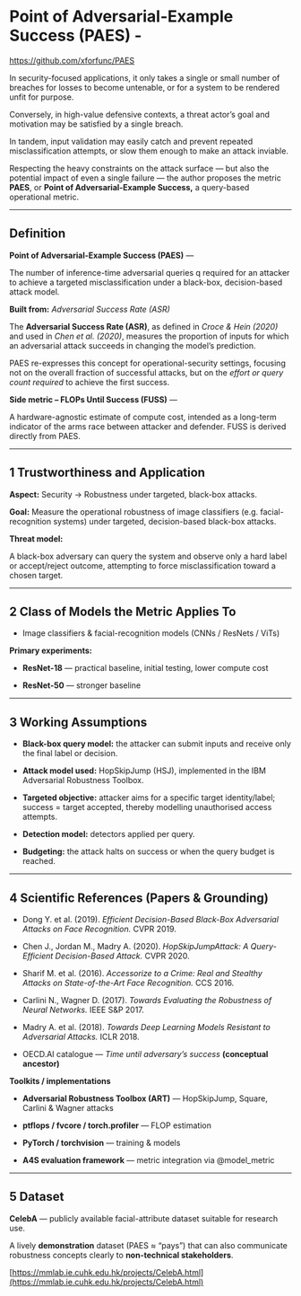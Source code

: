 # **Point of Adversarial-Example Success (PAES) \-**

https://github.com/xforfunc/PAES

In security-focused applications, it only takes a single or small number of breaches for losses to become untenable, or for a system to be rendered unfit for purpose.

Conversely, in high-value defensive contexts, a threat actor’s goal and motivation may be satisfied by a single breach.

In tandem, input validation may easily catch and prevent repeated misclassification attempts, or slow them enough to make an attack inviable.

Respecting the heavy constraints on the attack surface — but also the potential impact of even a single failure — the author proposes the metric **PAES**, or **Point of Adversarial-Example Success,** a query-based operational metric.

---

## **Definition**

**Point of Adversarial-Example Success (PAES)** —

The number of inference-time adversarial queries q required for an attacker to achieve a targeted misclassification under a black-box, decision-based attack model.

**Built from:** *Adversarial Success Rate (ASR)*

The **Adversarial Success Rate (ASR)**, as defined in *Croce & Hein (2020)* and used in *Chen et al. (2020)*, measures the proportion of inputs for which an adversarial attack succeeds in changing the model’s prediction.

PAES re-expresses this concept for operational-security settings, focusing not on the overall fraction of successful attacks, but on the *effort or query count required* to achieve the first success.

**Side metric – FLOPs Until Success (FUSS)** —

A hardware-agnostic estimate of compute cost, intended as a long-term indicator of the arms race between attacker and defender. FUSS is derived directly from PAES.

---

## **1 Trustworthiness and Application**

**Aspect:** Security → Robustness under targeted, black-box attacks.

**Goal:** Measure the operational robustness of image classifiers (e.g. facial-recognition systems) under targeted, decision-based black-box attacks.

**Threat model:**

A black-box adversary can query the system and observe only a hard label or accept/reject outcome, attempting to force misclassification toward a chosen target.

---

## **2 Class of Models the Metric Applies To**

* Image classifiers & facial-recognition models (CNNs / ResNets / ViTs)

**Primary experiments:**

* **ResNet-18** — practical baseline, initial testing, lower compute cost

* **ResNet-50** — stronger baseline

---

## **3 Working Assumptions**

* **Black-box query model:** the attacker can submit inputs and receive only the final label or decision.

* **Attack model used:** HopSkipJump (HSJ), implemented in the IBM Adversarial Robustness Toolbox.

* **Targeted objective:** attacker aims for a specific target identity/label; success \= target accepted, thereby modelling unauthorised access attempts.

* **Detection model:** detectors applied per query.

* **Budgeting:** the attack halts on success or when the query budget is reached.

---

## **4 Scientific References (Papers & Grounding)**

* Dong Y. et al. (2019). *Efficient Decision-Based Black-Box Adversarial Attacks on Face Recognition.* CVPR 2019\.

* Chen J., Jordan M., Madry A. (2020). *HopSkipJumpAttack: A Query-Efficient Decision-Based Attack.* CVPR 2020\.

* Sharif M. et al. (2016). *Accessorize to a Crime: Real and Stealthy Attacks on State-of-the-Art Face Recognition.* CCS 2016\.

* Carlini N., Wagner D. (2017). *Towards Evaluating the Robustness of Neural Networks.* IEEE S\&P 2017\.

* Madry A. et al. (2018). *Towards Deep Learning Models Resistant to Adversarial Attacks.* ICLR 2018\.

* OECD.AI catalogue — *Time until adversary’s success* **(conceptual ancestor)**

**Toolkits / implementations**

* **Adversarial Robustness Toolbox (ART)** — HopSkipJump, Square, Carlini & Wagner attacks

* **ptflops / fvcore / torch.profiler** — FLOP estimation

* **PyTorch / torchvision** — training & models

* **A4S evaluation framework** — metric integration via @model\_metric

---

## **5 Dataset**

**CelebA** — publicly available facial-attribute dataset suitable for research use.

A lively **demonstration** dataset (PAES ≈ “pays”) that can also communicate robustness concepts clearly to **non-technical stakeholders**.

 [https://mmlab.ie.cuhk.edu.hk/projects/CelebA.html](https://mmlab.ie.cuhk.edu.hk/projects/CelebA.html)

